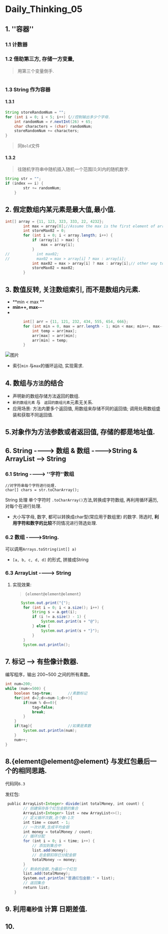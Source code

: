 # Daily_Thinking_05

## 1. ''容器''

### 1.1 计数器

### 1.2 借助第三方, 存储一方变量,

> 用第三个变量倒手.

```java


```

### 1.3 String 作为容器

#### 1.3.1

```java
String storeRandomNum = "";
for (int i = 0; i < 5; i++) {//控制输出多少个字母.
    int randomNum = r.nextInt(26) + 65;
    char characters = (char) randomNum;
    storeRandomNum += characters;
}
```

> 同`Bold`文件

#### 1.3.2 

> 往随机字符串中随机插入随机一个范围[0,9]内的随机数字.

```java
String str = "";
if (index == i) {
        str += randomNum;
    }
```



## 2. 假定数组内某元素是最大值,最小值.

```java
int[] array = {11, 123, 323, 333, 22, 4232};
        int max = array[0];//Assume the max is the first element of array[].
        int storeMax02 = 0;
        for (int i = 0; i < array.length; i++) {
            if (array[i] > max) {
                max = array[i];
            }
//            int max02;
//            max02 = max > array[i] ? max : array[i];
            int max02 = max > array[i] ? max : array[i];// other way to find the max one.
            storeMax02 = max02;
        }

```

## 3. 数值反转, 关注数组索引, 而不是数组内元素.

- **min <  max **
- **min++, max--**
- 

```java
		int[] arr = {11, 121, 232, 434, 555, 654, 666};
        for (int min = 0, max = arr.length - 1; min < max; min++, max--) {
            int temp = arr[max];
            arr[max] = arr[min];
            arr[min] = temp;
        }
```

![图片](D:\ReKol\Documents\Itcast\day05\03_资料\07-数组元素反转的思路.png)



- 索引`min` 与`max`的循环运动, 实现需求.

## 4. 数组与`方法`的结合

- 声明新的数组存储方法返回的数组.
- `新的数组元素` 与 ` 返回的数组元素`元素无关系.
- 应用场景: 方法内要多个返回值, 用数组来存储不同的返回值; 调用处用数组盛装和获取不同返回值.



## 5.对象作为方法参数或者返回值, 存储的都是地址值.

## 6. String ----> 数组 & 数组 ---->String & ArrayList --> String

### 6.1 String ----> ''字符''数组

```
//对字符串每个字符进行处理.
char[] chars = str.toCharArray();
```

String 处理 单个字符时 `.toCharArray()`方法,转换成字符数组, 再利用循环遍历, 对每个在进行处理.

- 大小写字母, 数字, 都可以转换成char型(常应用于数组里) 的数字. 筛选时, **利用字符和数字的比较**不同情况进行筛选处理.



### 6.2 数组 ---->String.

可以调用`Arrays.toString(int[] a)`

- `[a, b, c, d, d]` 的形式, 拼接成String



### 6.3 ArrayList ----> String

1. 实现效果:

   > ```
   > {element@element@element}
   > ```

```java
	   System.out.print("{");
        for (int i = 0; i < a.size(); i++) {
            String s = a.get(i);
            if (i != a.size() - 1) {
                System.out.print(s + "@");
            } else {
                System.out.print(s + "}");
            }
        }
        System.out.println();
```





## 7. 标记 --> 有些像计数器.

编写程序，输出 200~500 之间的所有素数。

```java
int num=200;
while (num<=500) {
    boolean tag=true;       //素数标记
    for(int d=2;d<=num-1;d++){
        if(num % d==0){
            tag=false;
            break;
        }
    }
    if(tag){                //如果是素数
        System.out.println(num);
    }
    num++;
}
```

## 8.{element@element@element} 与发红包最后一个的相同思路.

代码同`6.3`

发红包: 

```java
 public ArrayList<Integer> divide(int totalMoney, int count) {
        // 创建保存各个红包金额的集合
        ArrayList<Integer> list = new ArrayList<>();
        // 定义循环次数,总个数‐1次
        int time = count ‐ 1;
        // 一次计算,生成平均金额
        int money = totalMoney / count;
        // 循环分配
        for (int i = 0; i < time; i++) {
            // 添加到集合中
            list.add(money);
            // 总金额扣除已分配金额
			totalMoney ‐= money;
        }
        // 剩余的金额,为最后一个红包
        list.add(totalMoney);
        System.out.println("普通红包金额:" + list);
        // 返回集合
        return list;
    }

```



## 9. 利用`毫秒值` 计算 日期差值.

## 10. 

